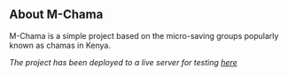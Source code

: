 
## About M-Chama

M-Chama is a simple project based on the micro-saving groups popularly known as chamas in Kenya.

*The project has been deployed to a live server for testing [here](https://mchamatest.jeffreykingori.dev/ "M-Chama Welcome")* 



